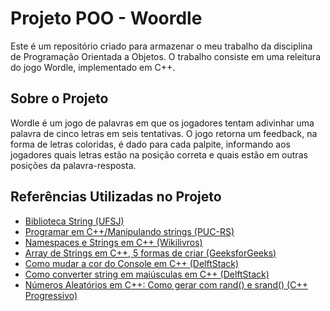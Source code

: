 # Projeto POO - Woordle
Este é um repositório criado para armazenar o meu trabalho da disciplina de Programação Orientada a Objetos. O trabalho consiste em uma releitura do jogo Wordle, implementado em C++.

## Sobre o Projeto
Wordle é um jogo de palavras em que os jogadores tentam adivinhar uma palavra de cinco letras em seis tentativas. O jogo retorna um feedback, na forma de letras coloridas, é dado para cada palpite, informando aos jogadores quais letras estão na posição correta e quais estão em outras posições da palavra-resposta.

## Referências Utilizadas no Projeto
* [Biblioteca String (UFSJ)](https://ufsj.edu.br/portal-repositorio/File/prof_ngoulart/notas_aula/AEDS1/string_Cpp.pdf)
* [Programar em C++/Manipulando strings (PUC-RS)](https://www.inf.pucrs.br/~flash/lapro2ec/aulas/aula_strings.html)
* [Namespaces e Strings em C++ (Wikilivros)](https://pt.wikibooks.org/wiki/Programar_em_C%2B%2B/Manipulando_strings)
* [Array de Strings em C++, 5 formas de criar (GeeksforGeeks)](https://www.geeksforgeeks.org/array-strings-c-3-different-ways-create/)
* [Como mudar a cor do Console em C++ (DelftStack)](https://www.delftstack.com/pt/howto/cpp/how-to-colorize-output-in-console-cpp/)
* [Como converter string em maiúsculas em C++ (DelftStack)](https://www.delftstack.com/pt/howto/cpp/how-to-convert-string-to-uppercase-cpp/#utilize-stdtransform-e-stdtoupper-para-converter-uma-string-em-mai%25C3%25BAsculas)
* [Números Aleatórios em C++: Como gerar com rand() e srand() (C++ Progressivo)](https://www.cmmprogressivo.net/2019/12/Como-Gerar-Numeros-Aleatorios-Randomicos-rand-srand.html)